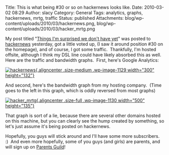 Title: This is what being #30 or so on hackernews looks like.
Date: 2010-03-02 08:29
Author: slacy
Category: General
Tags: analytics, graphs, hackernews, mrtg, traffic
Status: published
Attachments: blog/wp-content/uploads/2010/03/hackernews.png, blog/wp-content/uploads/2010/03/hacker_mrtg.png

My post titled "[Things I'm surprised we don't have
yet](http://slacy.com/blog/2010/02/things-im-surprised-we-dont-have-yet/)"
was posted to [hackernews](http://news.ycombinator.com/item?id=1159256)
yesterday, got a little voted up, (I saw it around position \#30 on the
homepage), and of course, I got some traffic.  Thankfully, I'm hosted
offsite, although I think my DSL line could have likely absorbed this as
well.  Here are the traffic and bandwidth graphs.  First, here's Google
Analytics:

[![](http://slacy.com/blog/wp-content/uploads/2010/03/hackernews-300x132.png "hackernews"){.aligncenter
.size-medium .wp-image-1129 width="300"
height="132"}](http://slacy.com/blog/wp-content/uploads/2010/03/hackernews.png)

And second, here's the bandwidth graph from my hosting company.  (Time
goes to the left in this graph, which is oddly reversed from most
graphs)

[![](http://slacy.com/blog/wp-content/uploads/2010/03/hacker_mrtg.png "hacker_mrtg"){.aligncenter
.size-full .wp-image-1130 width="500"
height="135"}](http://slacy.com/blog/wp-content/uploads/2010/03/hacker_mrtg.png)

That graph is sort of a lie, because there are several other domains
hosted on this machine, but you can clearly see the hump created by
something, so let's just assume it's being posted on hackernews.

Hopefully, you guys will stick around and I'll have some more
subscribers.  :)  And even more hopefully, some of you guys (and girls)
are parents, and will sign up on [Parents
Guild](http://parentsguild.com)!
